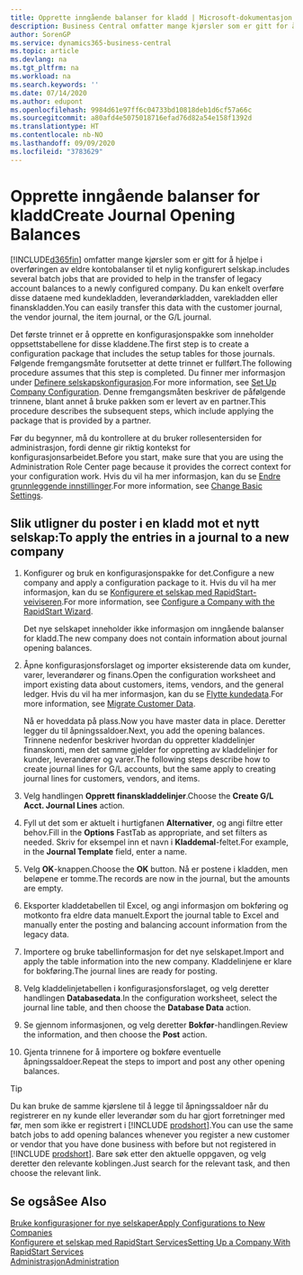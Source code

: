 ```yaml
---
title: Opprette inngående balanser for kladd | Microsoft-dokumentasjon
description: Business Central omfatter mange kjørsler som er gitt for å hjelpe i overføringen av eldre kontobalanser til et nylig konfigurert selskap. Du kan enkelt overføre disse dataene med kladdebokføringer.
author: SorenGP
ms.service: dynamics365-business-central
ms.topic: article
ms.devlang: na
ms.tgt_pltfrm: na
ms.workload: na
ms.search.keywords: ''
ms.date: 07/14/2020
ms.author: edupont
ms.openlocfilehash: 9984d61e97ff6c04733bd10818deb1d6cf57a66c
ms.sourcegitcommit: a80afd4e5075018716efad76d82a54e158f1392d
ms.translationtype: HT
ms.contentlocale: nb-NO
ms.lasthandoff: 09/09/2020
ms.locfileid: "3783629"
---
```

# <a name="create-journal-opening-balances"></a><span data-ttu-id="71320-104">Opprette inngående balanser for kladd</span><span class="sxs-lookup"><span data-stu-id="71320-104">Create Journal Opening Balances</span></span>

[!INCLUDE[d365fin](includes/d365fin_md.md)] <span data-ttu-id="71320-105">omfatter mange kjørsler som er gitt for å hjelpe i overføringen av eldre kontobalanser til et nylig konfigurert selskap.</span><span class="sxs-lookup"><span data-stu-id="71320-105">includes several batch jobs that are provided to help in the transfer of legacy account balances to a newly configured company.</span></span> <span data-ttu-id="71320-106">Du kan enkelt overføre disse dataene med kundekladden, leverandørkladden, varekladden eller finanskladden.</span><span class="sxs-lookup"><span data-stu-id="71320-106">You can easily transfer this data with the customer journal, the vendor journal, the item journal, or the G/L journal.</span></span>

<span data-ttu-id="71320-107">Det første trinnet er å opprette en konfigurasjonspakke som inneholder oppsettstabellene for disse kladdene.</span><span class="sxs-lookup"><span data-stu-id="71320-107">The first step is to create a configuration package that includes the setup tables for those journals.</span></span> <span data-ttu-id="71320-108">Følgende fremgangsmåte forutsetter at dette trinnet er fullført.</span><span class="sxs-lookup"><span data-stu-id="71320-108">The following procedure assumes that this step is completed.</span></span> <span data-ttu-id="71320-109">Du finner mer informasjon under [Definere selskapskonfigurasjon](admin-set-up-company-configuration.md).</span><span class="sxs-lookup"><span data-stu-id="71320-109">For more information, see [Set Up Company Configuration](admin-set-up-company-configuration.md).</span></span> <span data-ttu-id="71320-110">Denne fremgangsmåten beskriver de påfølgende trinnene, blant annet å bruke pakken som er levert av en partner.</span><span class="sxs-lookup"><span data-stu-id="71320-110">This procedure describes the subsequent steps, which include applying the package that is provided by a partner.</span></span>  

<span data-ttu-id="71320-111">Før du begynner, må du kontrollere at du bruker rollesentersiden for administrasjon, fordi denne gir riktig kontekst for konfigurasjonsarbeidet.</span><span class="sxs-lookup"><span data-stu-id="71320-111">Before you start, make sure that you are using the Administration Role Center page because it provides the correct context for your configuration work.</span></span> <span data-ttu-id="71320-112">Hvis du vil ha mer informasjon, kan du se [Endre grunnleggende innstillinger](ui-change-basic-settings.md).</span><span class="sxs-lookup"><span data-stu-id="71320-112">For more information, see [Change Basic Settings](ui-change-basic-settings.md).</span></span>

## <a name="to-apply-the-entries-in-a-journal-to-a-new-company"></a><span data-ttu-id="71320-113">Slik utligner du poster i en kladd mot et nytt selskap:</span><span class="sxs-lookup"><span data-stu-id="71320-113">To apply the entries in a journal to a new company</span></span>

1. <span data-ttu-id="71320-114">Konfigurer og bruk en konfigurasjonspakke for det.</span><span class="sxs-lookup"><span data-stu-id="71320-114">Configure a new company and apply a configuration package to it.</span></span> <span data-ttu-id="71320-115">Hvis du vil ha mer informasjon, kan du se [Konfigurere et selskap med RapidStart-veiviseren](admin-how-to-configure-a-company-with-the-rapidstart-wizard.md).</span><span class="sxs-lookup"><span data-stu-id="71320-115">For more information, see [Configure a Company with the RapidStart Wizard](admin-how-to-configure-a-company-with-the-rapidstart-wizard.md).</span></span>  

    <span data-ttu-id="71320-116">Det nye selskapet inneholder ikke informasjon om inngående balanser for kladd.</span><span class="sxs-lookup"><span data-stu-id="71320-116">The new company does not contain information about journal opening balances.</span></span>  

2. <span data-ttu-id="71320-117">Åpne konfigurasjonsforslaget og importer eksisterende data om kunder, varer, leverandører og finans.</span><span class="sxs-lookup"><span data-stu-id="71320-117">Open the configuration worksheet and import existing data about customers, items, vendors, and the general ledger.</span></span> <span data-ttu-id="71320-118">Hvis du vil ha mer informasjon, kan du se [Flytte kundedata](admin-migrate-customer-data.md).</span><span class="sxs-lookup"><span data-stu-id="71320-118">For more information, see [Migrate Customer Data](admin-migrate-customer-data.md).</span></span>  

    <span data-ttu-id="71320-119">Nå er hoveddata på plass.</span><span class="sxs-lookup"><span data-stu-id="71320-119">Now you have master data in place.</span></span> <span data-ttu-id="71320-120">Deretter legger du til åpningssaldoer.</span><span class="sxs-lookup"><span data-stu-id="71320-120">Next, you add the opening balances.</span></span> <span data-ttu-id="71320-121">Trinnene nedenfor beskriver hvordan du oppretter kladdelinjer finanskonti, men det samme gjelder for oppretting av kladdelinjer for kunder, leverandører og varer.</span><span class="sxs-lookup"><span data-stu-id="71320-121">The following steps describe how to create journal lines for G/L accounts, but the same apply to creating journal lines for customers, vendors, and items.</span></span>  
3. <span data-ttu-id="71320-122">Velg handlingen **Opprett finanskladdelinjer**.</span><span class="sxs-lookup"><span data-stu-id="71320-122">Choose the **Create G/L Acct. Journal Lines** action.</span></span>  
4. <span data-ttu-id="71320-123">Fyll ut det som er aktuelt i hurtigfanen **Alternativer**, og angi filtre etter behov.</span><span class="sxs-lookup"><span data-stu-id="71320-123">Fill in the **Options** FastTab as appropriate, and set filters as needed.</span></span> <span data-ttu-id="71320-124">Skriv for eksempel inn et navn i **Kladdemal**-feltet.</span><span class="sxs-lookup"><span data-stu-id="71320-124">For example, in the **Journal Template** field, enter a name.</span></span>  
5. <span data-ttu-id="71320-125">Velg **OK**-knappen.</span><span class="sxs-lookup"><span data-stu-id="71320-125">Choose the **OK** button.</span></span> <span data-ttu-id="71320-126">Nå er postene i kladden, men beløpene er tomme.</span><span class="sxs-lookup"><span data-stu-id="71320-126">The records are now in the journal, but the amounts are empty.</span></span>  
6. <span data-ttu-id="71320-127">Eksporter kladdetabellen til Excel, og angi informasjon om bokføring og motkonto fra eldre data manuelt.</span><span class="sxs-lookup"><span data-stu-id="71320-127">Export the journal table to Excel and manually enter the posting and balancing account information from the legacy data.</span></span>
7. <span data-ttu-id="71320-128">Importere og bruke tabellinformasjon for det nye selskapet.</span><span class="sxs-lookup"><span data-stu-id="71320-128">Import and apply the table information into the new company.</span></span> <span data-ttu-id="71320-129">Kladdelinjene er klare for bokføring.</span><span class="sxs-lookup"><span data-stu-id="71320-129">The journal lines are ready for posting.</span></span>  
8. <span data-ttu-id="71320-130">Velg kladdelinjetabellen i konfigurasjonsforslaget, og velg deretter handlingen **Databasedata**.</span><span class="sxs-lookup"><span data-stu-id="71320-130">In the configuration worksheet, select the journal line table, and then choose the **Database Data** action.</span></span>  
9. <span data-ttu-id="71320-131">Se gjennom informasjonen, og velg deretter **Bokfør**-handlingen.</span><span class="sxs-lookup"><span data-stu-id="71320-131">Review the information, and then choose the **Post** action.</span></span>  
10. <span data-ttu-id="71320-132">Gjenta trinnene for å importere og bokføre eventuelle åpningssaldoer.</span><span class="sxs-lookup"><span data-stu-id="71320-132">Repeat the steps to import and post any other opening balances.</span></span>  

> [!TIP]
> <span data-ttu-id="71320-133">Du kan bruke de samme kjørslene til å legge til åpningssaldoer når du registrerer en ny kunde eller leverandør som du har gjort forretninger med før, men som ikke er registrert i [!INCLUDE [prodshort](includes/prodshort.md)].</span><span class="sxs-lookup"><span data-stu-id="71320-133">You can use the same batch jobs to add opening balances whenever you register a new customer or vendor that you have done business with before but not registered in [!INCLUDE [prodshort](includes/prodshort.md)].</span></span> <span data-ttu-id="71320-134">Bare søk etter den aktuelle oppgaven, og velg deretter den relevante koblingen.</span><span class="sxs-lookup"><span data-stu-id="71320-134">Just search for the relevant task, and then choose the relevant link.</span></span>

## <a name="see-also"></a><span data-ttu-id="71320-135">Se også</span><span class="sxs-lookup"><span data-stu-id="71320-135">See Also</span></span>

[<span data-ttu-id="71320-136">Bruke konfigurasjoner for nye selskaper</span><span class="sxs-lookup"><span data-stu-id="71320-136">Apply Configurations to New Companies</span></span>](admin-apply-configuration-to-new-companies.md)  
[<span data-ttu-id="71320-137">Konfigurere et selskap med RapidStart Services</span><span class="sxs-lookup"><span data-stu-id="71320-137">Setting Up a Company With RapidStart Services</span></span>](admin-set-up-a-company-with-rapidstart.md)  
[<span data-ttu-id="71320-138">Administrasjon</span><span class="sxs-lookup"><span data-stu-id="71320-138">Administration</span></span>](admin-setup-and-administration.md)  
